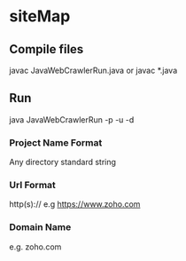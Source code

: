 # siteMap

## Compile files
javac JavaWebCrawlerRun.java
or
javac *.java
## Run
java JavaWebCrawlerRun -p <project-name> -u <url> -d <domain-name>

### Project Name Format

Any directory standard string

### Url Format

http(s)://<domain>
e.g https://www.zoho.com

### Domain Name

e.g. zoho.com